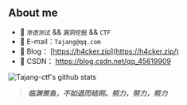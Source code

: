 ## About me

- 🚩 `渗透测试` && `漏洞挖掘` && `CTF`
- 📧 E-mail：`Tajang@qq.com`
- 📖 Blog： [https://h4cker.zip](https://h4cker.zip/)
- 🌊 CSDN： https://blog.csdn.net/qq_45619909

![Tajang-ctf's github stats](https://github-readme-stats.vercel.app/api?username=TajangSec&show_icons=true&icon_color=fff&bg_color=30,e96443,904e95&title_color=fff&text_color=fff)

> ***临渊羡鱼，不如退而结网。努力，努力，努力***
